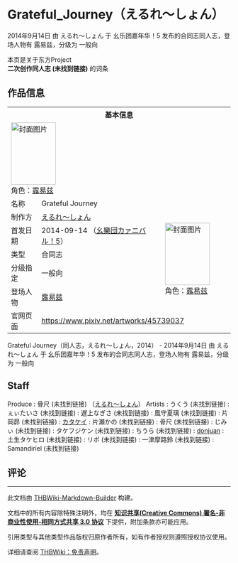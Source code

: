 # Grateful_Journey（えるれ～しょん）

<!-- source html: G:\repos\THBWiki-Markdown-Builder\THBWikiMarkdown\Temp\main\6\60\ns0%3AGrateful_Journey%EF%BC%88%E3%81%88%E3%82%8B%E3%82%8C%EF%BD%9E%E3%81%97%E3%82%87%E3%82%93%EF%BC%89.html -->

2014年9月14日 由 えるれ～しょん 于 幺乐团嘉年华！5 发布的合同志同人志，登场人物有 露易兹，分级为 一般向

本页是关于东方Project  
 **二次创作同人志 (未找到链接)** 的词条

## 作品信息

<table><tbody><tr><th colspan="3">基本信息</th></tr><tr><td class="cover-artwork-mobile" colspan="2"><a href="./文件-Grateful_Journey（えるれ～しょん）封面.jpg.md" class="image" title="封面图片"><img alt="封面图片" src="https://upload.thwiki.cc/thumb/4/4e/Grateful_Journey%EF%BC%88%E3%81%88%E3%82%8B%E3%82%8C%EF%BD%9E%E3%81%97%E3%82%87%E3%82%93%EF%BC%89%E5%B0%81%E9%9D%A2.jpg/101px-Grateful_Journey%EF%BC%88%E3%81%88%E3%82%8B%E3%82%8C%EF%BD%9E%E3%81%97%E3%82%87%E3%82%93%EF%BC%89%E5%B0%81%E9%9D%A2.jpg" decoding="async" loading="lazy" width="101" height="140" srcset="https://upload.thwiki.cc/thumb/4/4e/Grateful_Journey%EF%BC%88%E3%81%88%E3%82%8B%E3%82%8C%EF%BD%9E%E3%81%97%E3%82%87%E3%82%93%EF%BC%89%E5%B0%81%E9%9D%A2.jpg/151px-Grateful_Journey%EF%BC%88%E3%81%88%E3%82%8B%E3%82%8C%EF%BD%9E%E3%81%97%E3%82%87%E3%82%93%EF%BC%89%E5%B0%81%E9%9D%A2.jpg 1.5x, https://upload.thwiki.cc/thumb/4/4e/Grateful_Journey%EF%BC%88%E3%81%88%E3%82%8B%E3%82%8C%EF%BD%9E%E3%81%97%E3%82%87%E3%82%93%EF%BC%89%E5%B0%81%E9%9D%A2.jpg/201px-Grateful_Journey%EF%BC%88%E3%81%88%E3%82%8B%E3%82%8C%EF%BD%9E%E3%81%97%E3%82%87%E3%82%93%EF%BC%89%E5%B0%81%E9%9D%A2.jpg 2x" data-file-width="864" data-file-height="1200"></a><div class="cover-char">角色：<a href="./露易兹.md" title="露易兹">露易兹</a></div></td>
</tr><tr><td class="label">名称</td><td colspan="2"> Grateful Journey </td></tr><tr><td class="label">制作方</td><td><a href="./えるれ～しょん.md" title="えるれ～しょん">えるれ～しょん</a></td><td class="cover-artwork" rowspan="5" style="min-width:140px;"><a href="./文件-Grateful_Journey（えるれ～しょん）封面.jpg.md" class="image" title="封面图片"><img alt="封面图片" src="https://upload.thwiki.cc/thumb/4/4e/Grateful_Journey%EF%BC%88%E3%81%88%E3%82%8B%E3%82%8C%EF%BD%9E%E3%81%97%E3%82%87%E3%82%93%EF%BC%89%E5%B0%81%E9%9D%A2.jpg/101px-Grateful_Journey%EF%BC%88%E3%81%88%E3%82%8B%E3%82%8C%EF%BD%9E%E3%81%97%E3%82%87%E3%82%93%EF%BC%89%E5%B0%81%E9%9D%A2.jpg" decoding="async" loading="lazy" width="101" height="140" srcset="https://upload.thwiki.cc/thumb/4/4e/Grateful_Journey%EF%BC%88%E3%81%88%E3%82%8B%E3%82%8C%EF%BD%9E%E3%81%97%E3%82%87%E3%82%93%EF%BC%89%E5%B0%81%E9%9D%A2.jpg/151px-Grateful_Journey%EF%BC%88%E3%81%88%E3%82%8B%E3%82%8C%EF%BD%9E%E3%81%97%E3%82%87%E3%82%93%EF%BC%89%E5%B0%81%E9%9D%A2.jpg 1.5x, https://upload.thwiki.cc/thumb/4/4e/Grateful_Journey%EF%BC%88%E3%81%88%E3%82%8B%E3%82%8C%EF%BD%9E%E3%81%97%E3%82%87%E3%82%93%EF%BC%89%E5%B0%81%E9%9D%A2.jpg/201px-Grateful_Journey%EF%BC%88%E3%81%88%E3%82%8B%E3%82%8C%EF%BD%9E%E3%81%97%E3%82%87%E3%82%93%EF%BC%89%E5%B0%81%E9%9D%A2.jpg 2x" data-file-width="864" data-file-height="1200"></a><div class="cover-char">角色：<a href="./露易兹.md" title="露易兹">露易兹</a></div></td>
</tr><tr><td class="label">首发日期</td><td>2014-09-14&#160;（<a href="/展会作品列表?e=%E5%B9%BA%E4%B9%90%E5%9B%A2%E5%98%89%E5%B9%B4%E5%8D%8E%EF%BC%81%235">幺樂団カァニバル！5</a>）</td></tr><tr><td class="label">类型</td><td>合同志</td></tr><tr><td class="label">分级指定</td><td>一般向</td></tr><tr><td class="label">登场人物</td><td><a href="./露易兹.md" title="露易兹">露易兹</a></td></tr>
<tr><td class="label">官网页面</td><td colspan="2"><a rel="nofollow" class="external free" href="https://www.pixiv.net/artworks/45739037">https://www.pixiv.net/artworks/45739037</a></td></tr></tbody></table>

Grateful Journey（同人志，えるれ～しょん，2014） - 2014年9月14日 由 えるれ～しょん 于 幺乐团嘉年华！5 发布的合同志同人志，登场人物有 露易兹，分级为 一般向

## Staff
Produce
: 骨尺 (未找到链接) （[えるれ～しょん](./えるれ～しょん.md)）
Artists
: うくう (未找到链接)
: ぇぃたいさ (未找到链接)
: 遅上なぎさ (未找到链接)
: 風守夏璃 (未找到链接)
: 片岡昴 (未找到链接)
: [カタケイ](./カタケイ.md)
: 片瀬かの (未找到链接)
: 骨尺 (未找到链接)
: じみぃ (未找到链接)
: タケフジケン (未找到链接)
: ちうら (未找到链接)
: [donjuan](./donjuan.md)
: 土生タケヒロ (未找到链接)
: リボ (未找到链接)
: 一津摩路鈴 (未找到链接)
: Samandiriel (未找到链接)


## 评论




---

此文档由 [THBWiki-Markdown-Builder](https://github.com/Delsin-Yu/THBWiki-Markdown-Builder) 构建。

文档中的所有内容除特殊注明外，均在 [**知识共享(Creative Commons) 署名-非商业性使用-相同方式共享 3.0 协议**](https://creativecommons.org/licenses/by-sa/3.0/deed.zh-hans) 下提供，附加条款亦可能应用。

引用类型与其他类型作品版权归原作者所有，如有作者授权则遵照授权协议使用。

详细请查阅 [THBWiki：免责声明](https://thbwiki.cc/THBWiki:%E5%85%8D%E8%B4%A3%E5%A3%B0%E6%98%8E)。

